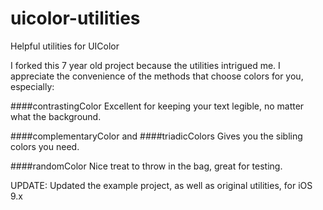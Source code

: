 # uicolor-utilities
Helpful utilities for UIColor

I forked this 7 year old project because the utilities intrigued me. I appreciate the convenience of the methods that choose colors for you, especially:

####contrastingColor
Excellent for keeping your text legible, no matter what the background.

####complementaryColor
and
####triadicColors
Gives you the sibling colors you need.

####randomColor
Nice treat to throw in the bag, great for testing.

UPDATE: Updated the example project, as well as original utilities, for iOS 9.x
